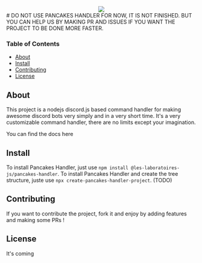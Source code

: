<div style="text-align:center"><img src="https://cdn.discordapp.com/attachments/609313381421154304/670222364579201034/pancakes-handler.png.png" /></div>
# DO NOT USE PANCAKES HANDLER FOR NOW, IT IS NOT FINISHED. BUT YOU CAN HELP US BY MAKING PR AND ISSUES IF YOU WANT THE PROJECT TO BE DONE MORE FASTER.

### Table of Contents
* [About](https://github.com/Les-Laboratoires-JS/command-handler/blob/master/README.md#About)
* [Install](https://github.com/Les-Laboratoires-JS/command-handler/blob/master/README.md#Install)
* [Contributing](https://github.com/Les-Laboratoires-JS/command-handler/blob/master/README.md#Contributing)
* [License](https://github.com/Les-Laboratoires-JS/command-handler/blob/master/README.md#License)

## About
This project is a nodejs discord.js based command handler for making awesome discord bots very simply and in a very short time.
It's a very customizable command handler, there are no limits except your imagination.

You can find the docs here

## Install
To install Pancakes Handler, just use `npm install @les-laboratoires-js/pancakes-handler`.
To install Pancakes Handler and create the tree structure, juste use `npx create-pancakes-handler-project`. (TODO)

## Contributing
If you want to contribute the project, fork it and enjoy by adding features and making some PRs !

## License
It's coming
